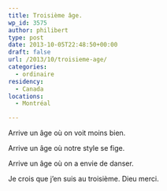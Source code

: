 ```yaml
---
title: Troisième âge.
wp_id: 3575
author: philibert
type: post
date: 2013-10-05T22:48:50+00:00
draft: false
url: /2013/10/troisieme-age/
categories:
  - ordinaire
residency:
  - Canada
locations:
  - Montréal

---
```

Arrive un âge où on voit moins bien.
  
Arrive un âge où notre style se fige.
  
Arrive un âge où on a envie de danser. 

Je crois que j&rsquo;en suis au troisième. Dieu merci.